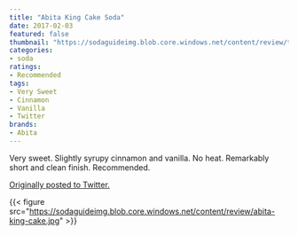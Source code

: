 ```yaml
---
title: "Abita King Cake Soda"
date: 2017-02-03
featured: false
thumbnail: "https://sodaguideimg.blob.core.windows.net/content/review/thumbs/abita-king-cake.jpg"
categories:
- soda
ratings:
- Recommended
tags:
- Very Sweet
- Cinnamon
- Vanilla
- Twitter
brands:
- Abita
---
```


Very sweet. Slightly syrupy cinnamon and vanilla. No heat. Remarkably short and clean finish. Recommended.

[Originally posted to Twitter.](https://twitter.com/Cavorter/status/827716420507144192)

{{< figure src="https://sodaguideimg.blob.core.windows.net/content/review/abita-king-cake.jpg" >}}

